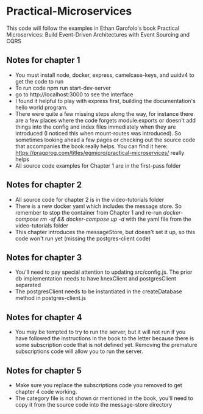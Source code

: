 # Practical-Microservices

This code will follow the examples in Ethan Garofolo's book Practical Microservices: Build Event-Driven Architectures with Event Sourcing and CQRS

## Notes for chapter 1 ##
- You must install node, docker, express, camelcase-keys, and uuidv4 to get the code to run
- To run code npm run start-dev-server
- go to http://localhost:3000 to see the interface
- I found it helpful to play with express first, building the documentation's hello world program.
- There were quite a few missing steps along the way, for instance there are a few places where the code forgets module.exports or doesn't add things into the config and index files immediately when they are introduced (I noticed this when mount-routes was introduced).  So sometimes looking ahead a few pages or checking out the source code that accompanies the book really helps.  You can find it here: https://pragprog.com/titles/egmicro/practical-microservices/ really helps
- All source code examples for Chapter 1 are in the first-pass folder

## Notes for chapter 2 ##
- All source code for chapter 2 is in the video-tutorials folder
- There is a new docker yaml which includes the message store.  So remember to stop the container from Chapter 1 and re-run _docker-compose rm -sf && docker-compose up -d_ with the yaml file from the video-tutorials folder
- This chapter introduces the messageStore, but doesn't set it up, so this code won't run yet (missing the postgres-client code)

## Notes for chapter 3 ##
- You'll need to pay special attention to updating src/config.js.  The prior db implementation needs to have knexClient and postgresClient separated
- The postgresClient needs to be instantiated in the createDatabase method in postgres-client.js

## Notes for chapter 4 ##
- You may be tempted to try to run the server, but it will not run if you have followed the instructions in the book to the letter because there is some subscription code that is not defined yet.  Removing the premature subscriptions code will allow you to run the server.

## Notes for chapter 5 ##
- Make sure you replace the subscriptions code you removed to get chapter 4 code working.
- The category file is not shown or mentioned in the book, you'll need to copy it from the source code into the message-store directory
